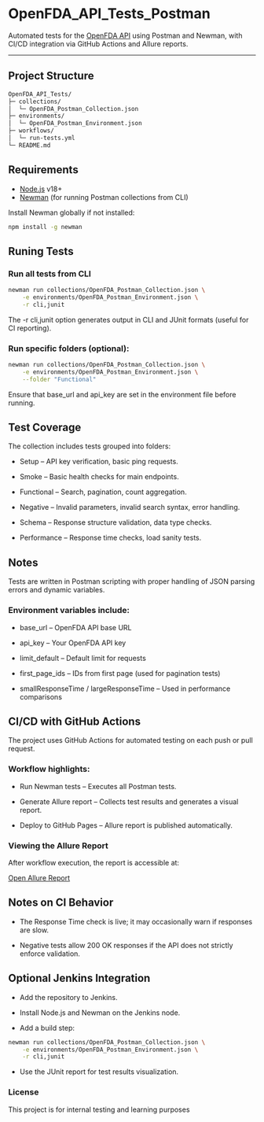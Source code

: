 # OpenFDA_API_Tests_Postman

Automated tests for the [OpenFDA API](https://open.fda.gov/apis/) using Postman and Newman, with CI/CD integration via GitHub Actions and Allure reports.

---
## Project Structure

```bash
OpenFDA_API_Tests/
├─ collections/
│  └─ OpenFDA_Postman_Collection.json
├─ environments/
│  └─ OpenFDA_Postman_Environment.json
├─ workflows/
│  └─ run-tests.yml
└─ README.md
```

## Requirements

- [Node.js](https://nodejs.org/) v18+  
- [Newman](https://www.npmjs.com/package/newman) (for running Postman collections from CLI)  

Install Newman globally if not installed:

```bash
npm install -g newman
```

## Runing Tests

### Run all tests from CLI

```bash
newman run collections/OpenFDA_Postman_Collection.json \
    -e environments/OpenFDA_Postman_Environment.json \
    -r cli,junit
```
The -r cli,junit option generates output in CLI and JUnit formats (useful for CI reporting).

### Run specific folders (optional):

```bash
newman run collections/OpenFDA_Postman_Collection.json \
    -e environments/OpenFDA_Postman_Environment.json \
    --folder "Functional"
```

Ensure that base_url and api_key are set in the environment file before running.

## Test Coverage

The collection includes tests grouped into folders:

- Setup – API key verification, basic ping requests.

- Smoke – Basic health checks for main endpoints.

- Functional – Search, pagination, count aggregation.

- Negative – Invalid parameters, invalid search syntax, error handling.

- Schema – Response structure validation, data type checks.

- Performance – Response time checks, load sanity tests.


## Notes

Tests are written in Postman scripting with proper handling of JSON parsing errors and dynamic variables.

### Environment variables include:

- base_url – OpenFDA API base URL

- api_key – Your OpenFDA API key

- limit_default – Default limit for requests

- first_page_ids – IDs from first page (used for pagination tests)

- smallResponseTime / largeResponseTime – Used in performance comparisons

## CI/CD with GitHub Actions

The project uses GitHub Actions for automated testing on each push or pull request.

### Workflow highlights:

- Run Newman tests – Executes all Postman tests.

- Generate Allure report – Collects test results and generates a visual report.

- Deploy to GitHub Pages – Allure report is published automatically.

### Viewing the Allure Report

After workflow execution, the report is accessible at:

[Open Allure Report](https://evaturtschin.github.io/OpenFDA_API_Tests_Postman/)

## Notes on CI Behavior

- The Response Time check is live; it may occasionally warn if responses are slow.

- Negative tests allow 200 OK responses if the API does not strictly enforce validation.

## Optional Jenkins Integration

- Add the repository to Jenkins.

- Install Node.js and Newman on the Jenkins node.

- Add a build step:

```bash
newman run collections/OpenFDA_Postman_Collection.json \
    -e environments/OpenFDA_Postman_Environment.json \
    -r cli,junit
```

- Use the JUnit report for test results visualization.

### License

This project is for internal testing and learning purposes
